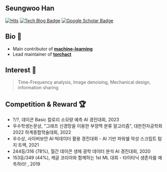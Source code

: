 ## Seungwoo Han
[![Hits](https://hits.seeyoufarm.com/api/count/incr/badge.svg?url=https%3A%2F%2Fgithub.com%2FKaintels&)](https://hits.seeyoufarm.com)
[![Tech Blog Badge](http://img.shields.io/badge/-Tech%20blog-black?style=flat-square&logo=github&link=https://swhme.tistory.com/)](https://kaintels.github.io)
[![Google Scholar Badge](https://img.shields.io/badge/-Google%20Scholar-4285f4?style=flat-square&logo=google-scholar&logoColor=white&link=https://scholar.google.com/citations?user=NWbfyKYAAAAJ&hl)](https://scholar.google.com/citations?user=NWbfyKYAAAAJ&hl)

## Bio 📘 
- Main contributor of [**machine-learning**](https://github.com/teddylee777/machine-learning)
- Lead maintainer of [**torchact**](https://github.com/kaintels/torchact)

## Interest 🔎
> Time-Frequency analysis, Image denoising, Mechanical design, information sharing

## Competition & Reward 🏆
- ?/?, 데이콘 Basic 칼로리 소모량 예측 AI 경진대회, 2023
- 우수학생논문상, "그래프 신경망을 이용한 부정맥 분류 알고리즘", 대한전자공학회 2022 하계종합학술대회, 2022
- 우수상, 사이버보안 AI·빅데이터 활용 경진대회 - AI 기반 파워쉘 악성 스크립트 탐지 트랙, 2021
- 244등/316 (78%), 월간 데이콘 생체 광학 데이터 분석 AI 경진대회, 2020
- 153등/349 (44%), 캐글 코리아와 함께하는 1st ML 대회 - 타이타닉 생존자를 예측하라! , 2019
